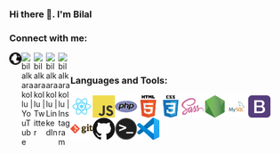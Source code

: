 ### Hi there 👋. I'm Bilal

<h3>Connect with me:</h3>


<p dir="auto">
    <a href="https://bilalkarakollu.com" target="_blank" rel="nofollow"><img align="left" alt="bilalkarakollu.com" width="22px" src="https://raw.githubusercontent.com/iconic/open-iconic/master/svg/globe.svg" style="max-width: 100%;"></a>
<a href="https://www.youtube.com/channel/UCbrNk0s89ZcBWo2xk4mrC-A" target="_blank" rel="nofollow"><img align="left" alt="bilalkarakollu | YouTube" width="22px" src="https://camo.githubusercontent.com/6645c4c313a1f4f0032cd1c5e5fd0033417104a7a282fed4cafdca8ac2a1ab33/68747470733a2f2f63646e2e6a7364656c6976722e6e65742f6e706d2f73696d706c652d69636f6e734076332f69636f6e732f796f75747562652e737667" data-canonical-src="https://cdn.jsdelivr.net/npm/simple-icons@v3/icons/youtube.svg" style="max-width: 100%;"></a>
<a href="https://twitter.com/bilalkarakollu" target="_blank" rel="nofollow"><img align="left" alt="bilalkarakollu | Twitter" width="22px" src="https://camo.githubusercontent.com/395dda360ae28377b7c3247581a88b20573883519c2be833cb64fbb37dcbcc1a/68747470733a2f2f63646e2e6a7364656c6976722e6e65742f6e706d2f73696d706c652d69636f6e734076332f69636f6e732f747769747465722e737667" data-canonical-src="https://cdn.jsdelivr.net/npm/simple-icons@v3/icons/twitter.svg" style="max-width: 100%;"></a>
<a href="https://linkedin.com/in/bilalkarakollu" target="_blank" rel="nofollow"><img align="left" alt="bilalkarakollu | LinkedIn" width="22px" src="https://camo.githubusercontent.com/d659d2bac00c01b42bffbae84bdc121e828b8fecd5b4949ffa2575f5d9e4a371/68747470733a2f2f63646e2e6a7364656c6976722e6e65742f6e706d2f73696d706c652d69636f6e734076332f69636f6e732f6c696e6b6564696e2e737667" data-canonical-src="https://cdn.jsdelivr.net/npm/simple-icons@v3/icons/linkedin.svg" style="max-width: 100%;"></a>
<a href="https://instagram.com/bilalkarakollu" target="_blank" rel="nofollow"><img align="left" alt="bilalkarakollu | Instagram" width="22px" src="https://camo.githubusercontent.com/c80f9763ed06d4ab9fbcc1a74b8b74cd95e4c7f82d3f1f70233994f236a0faeb/68747470733a2f2f63646e2e6a7364656c6976722e6e65742f6e706d2f73696d706c652d69636f6e734076332f69636f6e732f696e7374616772616d2e737667" data-canonical-src="https://cdn.jsdelivr.net/npm/simple-icons@v3/icons/instagram.svg" style="max-width: 100%;"></a></p>



<br>

<h3>Languages and Tools:</h3>

<p dir="auto">
    <a rel="nofollow"
       href="https://raw.githubusercontent.com/github/explore/80688e429a7d4ef2fca1e82350fe8e3517d3494d/topics/react/react.png"
       target="_blank" title="react">
        <img align="left" width="40px" style="max-width: 100%;"
             src="https://raw.githubusercontent.com/github/explore/80688e429a7d4ef2fca1e82350fe8e3517d3494d/topics/react/react.png"
             alt="react">
    </a>
    <a rel="nofollow"
       href="https://raw.githubusercontent.com/github/explore/80688e429a7d4ef2fca1e82350fe8e3517d3494d/topics/javascript/javascript.png"
       target="_blank" title="javascript">
        <img align="left" width="40px" style="max-width: 100%;"
             src="https://raw.githubusercontent.com/github/explore/80688e429a7d4ef2fca1e82350fe8e3517d3494d/topics/javascript/javascript.png"
             alt="javascript">
    </a>
    <a rel="nofollow"
       href="https://raw.githubusercontent.com/github/explore/80688e429a7d4ef2fca1e82350fe8e3517d3494d/topics/php/php.png"
       target="_blank" title="php">
        <img align="left" width="40px" style="max-width: 100%;"
             src="https://raw.githubusercontent.com/github/explore/80688e429a7d4ef2fca1e82350fe8e3517d3494d/topics/php/php.png"
             alt="php">
    </a>
    <a rel="nofollow"
       href="https://raw.githubusercontent.com/github/explore/80688e429a7d4ef2fca1e82350fe8e3517d3494d/topics/html/html.png"
       target="_blank" title="html">
        <img align="left" width="40px" style="max-width: 100%;"
             src="https://raw.githubusercontent.com/github/explore/80688e429a7d4ef2fca1e82350fe8e3517d3494d/topics/html/html.png"
             alt="html">
    </a>
    <a rel="nofollow"
       href="https://raw.githubusercontent.com/github/explore/80688e429a7d4ef2fca1e82350fe8e3517d3494d/topics/css/css.png"
       target="_blank" title="css">
        <img align="left" width="40px" style="max-width: 100%;"
             src="https://raw.githubusercontent.com/github/explore/80688e429a7d4ef2fca1e82350fe8e3517d3494d/topics/css/css.png"
             alt="css">
    </a>
    <a rel="nofollow"
       href="https://raw.githubusercontent.com/github/explore/80688e429a7d4ef2fca1e82350fe8e3517d3494d/topics/sass/sass.png"
       target="_blank" title="sass">
        <img align="left" width="40px" style="max-width: 100%;"
             src="https://raw.githubusercontent.com/github/explore/80688e429a7d4ef2fca1e82350fe8e3517d3494d/topics/sass/sass.png"
             alt="scss">
    </a>
    <a rel="nofollow"
       href="https://raw.githubusercontent.com/github/explore/80688e429a7d4ef2fca1e82350fe8e3517d3494d/topics/nodejs/nodejs.png"
       target="_blank" title="nodejs">
        <img align="left" width="40px" style="max-width: 100%;"
             src="https://raw.githubusercontent.com/github/explore/80688e429a7d4ef2fca1e82350fe8e3517d3494d/topics/nodejs/nodejs.png"
             alt="nodejs">
    </a>
    <a rel="nofollow"
       href="https://raw.githubusercontent.com/github/explore/80688e429a7d4ef2fca1e82350fe8e3517d3494d/topics/mysql/mysql.png"
       target="_blank" title="mysql">
        <img align="left" width="40px" style="max-width: 100%;"
             src="https://raw.githubusercontent.com/github/explore/80688e429a7d4ef2fca1e82350fe8e3517d3494d/topics/mysql/mysql.png"
             alt="mysql">
    </a>
    <a rel="nofollow"
       href="https://raw.githubusercontent.com/github/explore/80688e429a7d4ef2fca1e82350fe8e3517d3494d/topics/bootstrap/bootstrap.png"
       target="_blank" title="bootstrap">
        <img align="left" width="40px" style="max-width: 100%;"
             src="https://raw.githubusercontent.com/github/explore/80688e429a7d4ef2fca1e82350fe8e3517d3494d/topics/bootstrap/bootstrap.png"
             alt="bootstrap">
    </a>
    <a rel="nofollow"
       href="https://raw.githubusercontent.com/github/explore/80688e429a7d4ef2fca1e82350fe8e3517d3494d/topics/git/git.png"
       target="_blank" title="git">
        <img align="left" width="40px" style="max-width: 100%;"
             src="https://raw.githubusercontent.com/github/explore/80688e429a7d4ef2fca1e82350fe8e3517d3494d/topics/git/git.png"
             alt="git">
    </a>
    <a rel="nofollow"
       href="https://raw.githubusercontent.com/github/explore/78df643247d429f6cc873026c0622819ad797942/topics/github/github.png"
       target="_blank" title="github">
        <img align="left" width="40px" style="max-width: 100%;"
             src="https://raw.githubusercontent.com/github/explore/78df643247d429f6cc873026c0622819ad797942/topics/github/github.png"
             alt="github">
    </a>
    <a rel="nofollow"
       href="https://raw.githubusercontent.com/github/explore/80688e429a7d4ef2fca1e82350fe8e3517d3494d/topics/terminal/terminal.png"
       target="_blank" title="terminal">
        <img align="left" width="40px" style="max-width: 100%;"
             src="https://raw.githubusercontent.com/github/explore/80688e429a7d4ef2fca1e82350fe8e3517d3494d/topics/terminal/terminal.png"
             alt="terminal">
    </a>
    <a rel="nofollow"
       href="https://raw.githubusercontent.com/github/explore/80688e429a7d4ef2fca1e82350fe8e3517d3494d/topics/visual-studio-code/visual-studio-code.png"
       target="_blank" title="visual-studio-code">
        <img align="left" width="40px" style="max-width: 100%;"
             src="https://raw.githubusercontent.com/github/explore/80688e429a7d4ef2fca1e82350fe8e3517d3494d/topics/visual-studio-code/visual-studio-code.png"
             alt="visual-studio-code">
    </a>
</p>

<!--
**bilalkarakollu/bilalkarakollu** is a ✨ _special_ ✨ repository because its `README.md` (this file) appears on your GitHub profile.

Here are some ideas to get you started:

- 🔭 I’m currently working on ...
- 🌱 I’m currently learning ...
- 👯 I’m looking to collaborate on ...
- 🤔 I’m looking for help with ...
- 💬 Ask me about ...
- 📫 How to reach me: ...
- 😄 Pronouns: ...
- ⚡ Fun fact: ...
-->
